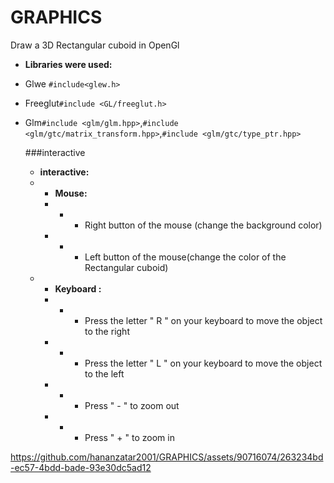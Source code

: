# GRAPHICS
Draw a 3D Rectangular cuboid in OpenGl 
- **Libraries were used:**
- Glwe `#include<glew.h>`
- Freeglut`#include <GL/freeglut.h>`
- Glm`#include <glm/glm.hpp>`,`#include <glm/gtc/matrix_transform.hpp>`,`#include <glm/gtc/type_ptr.hpp>`
  
  ###interactive
  - **interactive:**
  - - **Mouse:**
    -  - - Right button of the mouse (change the background color)
    - - - Left button of the mouse(change the color of the Rectangular cuboid)
   - - **Keyboard :**
     - - - Press the letter " R " on your keyboard to move the object to the right
     - - - Press the letter " L " on your keyboard to move the object to the left
     - - - Press " - " to zoom out
     - - - Press " + " to zoom in



https://github.com/hananzatar2001/GRAPHICS/assets/90716074/263234bd-ec57-4bdd-bade-93e30dc5ad12

